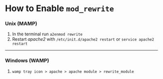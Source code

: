 # How to Enable `mod_rewrite`

### Unix (MAMP)

1. In the terminal run `a2enmod rewrite`
2. Restart *apache2* with `/etc/init.d/apache2 restart` or `service apache2 restart`

----------

### Windows (WAMP)

1. `wamp tray icon > apache > apache module > rewrite_module`
